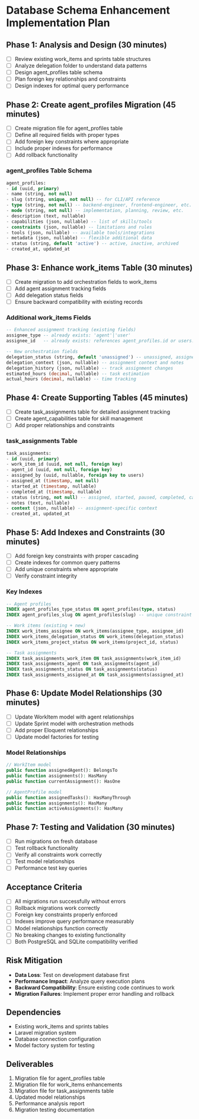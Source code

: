 # Database Schema Enhancement Implementation Plan

## Phase 1: Analysis and Design (30 minutes)
- [ ] Review existing work_items and sprints table structures
- [ ] Analyze delegation folder to understand data patterns
- [ ] Design agent_profiles table schema
- [ ] Plan foreign key relationships and constraints
- [ ] Design indexes for optimal query performance

## Phase 2: Create agent_profiles Migration (45 minutes)
- [ ] Create migration file for agent_profiles table
- [ ] Define all required fields with proper types
- [ ] Add foreign key constraints where appropriate
- [ ] Include proper indexes for performance
- [ ] Add rollback functionality

### agent_profiles Table Schema
```sql
agent_profiles:
- id (uuid, primary)
- name (string, not null)
- slug (string, unique, not null) -- for CLI/API reference
- type (string, not null) -- backend-engineer, frontend-engineer, etc.
- mode (string, not null) -- implementation, planning, review, etc.
- description (text, nullable)
- capabilities (json, nullable) -- list of skills/tools
- constraints (json, nullable) -- limitations and rules
- tools (json, nullable) -- available tools/integrations
- metadata (json, nullable) -- flexible additional data
- status (string, default 'active') -- active, inactive, archived
- created_at, updated_at
```

## Phase 3: Enhance work_items Table (30 minutes)
- [ ] Create migration to add orchestration fields to work_items
- [ ] Add agent assignment tracking fields
- [ ] Add delegation status fields
- [ ] Ensure backward compatibility with existing records

### Additional work_items Fields
```sql
-- Enhanced assignment tracking (existing fields)
assignee_type -- already exists: 'agent'|'user'
assignee_id   -- already exists: references agent_profiles.id or users.id

-- New orchestration fields
delegation_status (string, default 'unassigned') -- unassigned, assigned, in_progress, blocked, completed
delegation_context (json, nullable) -- assignment context and notes
delegation_history (json, nullable) -- track assignment changes
estimated_hours (decimal, nullable) -- task estimation
actual_hours (decimal, nullable) -- time tracking
```

## Phase 4: Create Supporting Tables (45 minutes)
- [ ] Create task_assignments table for detailed assignment tracking
- [ ] Create agent_capabilities table for skill management
- [ ] Add proper relationships and constraints

### task_assignments Table
```sql
task_assignments:
- id (uuid, primary)
- work_item_id (uuid, not null, foreign key)
- agent_id (uuid, not null, foreign key)
- assigned_by (uuid, nullable, foreign key to users)
- assigned_at (timestamp, not null)
- started_at (timestamp, nullable)
- completed_at (timestamp, nullable)
- status (string, not null) -- assigned, started, paused, completed, cancelled
- notes (text, nullable)
- context (json, nullable) -- assignment-specific context
- created_at, updated_at
```

## Phase 5: Add Indexes and Constraints (30 minutes)
- [ ] Add foreign key constraints with proper cascading
- [ ] Create indexes for common query patterns
- [ ] Add unique constraints where appropriate
- [ ] Verify constraint integrity

### Key Indexes
```sql
-- Agent profiles
INDEX agent_profiles_type_status ON agent_profiles(type, status)
INDEX agent_profiles_slug ON agent_profiles(slug) -- unique constraint

-- Work items (existing + new)
INDEX work_items_assignee ON work_items(assignee_type, assignee_id)
INDEX work_items_delegation_status ON work_items(delegation_status)
INDEX work_items_project_status ON work_items(project_id, status)

-- Task assignments
INDEX task_assignments_work_item ON task_assignments(work_item_id)
INDEX task_assignments_agent ON task_assignments(agent_id)
INDEX task_assignments_status ON task_assignments(status)
INDEX task_assignments_assigned_at ON task_assignments(assigned_at)
```

## Phase 6: Update Model Relationships (30 minutes)
- [ ] Update WorkItem model with agent relationships
- [ ] Update Sprint model with orchestration methods
- [ ] Add proper Eloquent relationships
- [ ] Update model factories for testing

### Model Relationships
```php
// WorkItem model
public function assignedAgent(): BelongsTo
public function assignments(): HasMany
public function currentAssignment(): HasOne

// AgentProfile model  
public function assignedTasks(): HasManyThrough
public function assignments(): HasMany
public function activeAssignments(): HasMany
```

## Phase 7: Testing and Validation (30 minutes)
- [ ] Run migrations on fresh database
- [ ] Test rollback functionality
- [ ] Verify all constraints work correctly
- [ ] Test model relationships
- [ ] Performance test key queries

## Acceptance Criteria
- [ ] All migrations run successfully without errors
- [ ] Rollback migrations work correctly
- [ ] Foreign key constraints properly enforced
- [ ] Indexes improve query performance measurably
- [ ] Model relationships function correctly
- [ ] No breaking changes to existing functionality
- [ ] Both PostgreSQL and SQLite compatibility verified

## Risk Mitigation
- **Data Loss**: Test on development database first
- **Performance Impact**: Analyze query execution plans
- **Backward Compatibility**: Ensure existing code continues to work
- **Migration Failures**: Implement proper error handling and rollback

## Dependencies
- Existing work_items and sprints tables
- Laravel migration system
- Database connection configuration
- Model factory system for testing

## Deliverables
1. Migration file for agent_profiles table
2. Migration file for work_items enhancements  
3. Migration file for task_assignments table
4. Updated model relationships
5. Performance analysis report
6. Migration testing documentation